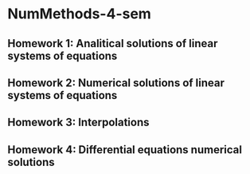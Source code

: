 # NumMethods-4-sem

## Homework 1: Analitical solutions of linear systems of equations

## Homework 2: Numerical solutions of linear systems of equations

## Homework 3: Interpolations

## Homework 4: Differential equations numerical solutions
